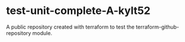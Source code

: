 # test-unit-complete-A-kylt52
A public repository created with terraform to test the terraform-github-repository module.
